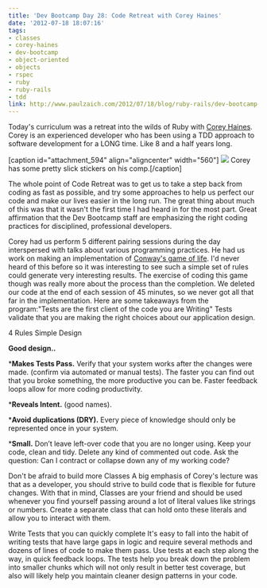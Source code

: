 ```yaml
---
title: 'Dev Bootcamp Day 28: Code Retreat with Corey Haines'
date: '2012-07-18 18:07:16'
tags:
- classes
- corey-haines
- dev-bootcamp
- object-oriented
- objects
- rspec
- ruby
- ruby-rails
- tdd
link: http://www.paulzaich.com/2012/07/18/blog/ruby-rails/dev-bootcamp-day-28-code-retreat-corey-haines/
---
```


Today's curriculum was a retreat into the wilds of Ruby with 
[Corey Haines](http://coreyhaines.com/). Corey is an experienced developer who has been using a TDD approach to software development for a LONG time. Like 8 and a half years long.

[caption id="attachment_594" align="aligncenter" width="560"]
![](http://www.paulzaich.com/wp-content/uploads/2012/07/coderetreat-560x560.jpg) Corey has some pretty slick stickers on his comp.[/caption]

The whole point of Code Retreat was to get us to take a step back from coding as fast as possible, and try some approaches to help us perfect our code and make our lives easier in the long run. The great thing about much of this was that it wasn't the first time I had heard in for the most part. Great affirmation that the Dev Bootcamp staff are emphasizing the right coding practices for disciplined, professional developers.

Corey had us perform 5 different pairing sessions during the day interspersed with talks about various programming practices. He had us work on making an implementation of 
[Conway's game of life](http://en.wikipedia.org/wiki/Conway's_Game_of_Life). I'd never heard of this before so it was interesting to see such a simple set of rules could generate very interesting results. The exercise of coding this game though was really more about the process than the completion. We deleted our code at the end of each session of 45 minutes, so we never got all that far in the implementation. Here are some takeaways from the program:"Tests are the first client of the code you are Writing"
Tests validate that you are making the right choices about our application design.

4 Rules Simple Design

**Good design..**


***Makes Tests Pass.**
 Verify that your system works after the changes were made. (confirm via automated or manual tests). The faster you can find out that you broke something, the more productive you can be. Faster feedback loops allow for more coding productivity.

	
***Reveals Intent.**
 (good names).

	
***Avoid duplications (DRY).**
Every piece of knowledge should only be represented once in your system.

	
***Small.**
 Don’t leave left-over code that you are no longer using. Keep your code, clean and tidy. Delete any kind of commented out code. Ask the question: Can I contract or collapse down any of my working code?

Don't be afraid to build more Classes
A big emphasis of Corey's lecture was that as a developer, you should strive to build code that is flexible for future changes. With that in mind, Classes are your friend and should be used whenever you find yourself passing around a lot of literal values like strings or numbers. Create a separate class that can hold onto these literals and allow you to interact with them.

Write Tests that you can quickly complete
It's easy to fall into the habit of writing tests that have large gaps in logic and require several methods and dozens of lines of code to make them pass. Use tests at each step along the way, in quick feedback loops. The tests help you break down the problem into smaller chunks which will not only result in better test coverage, but also will likely help you maintain cleaner design patterns in your code.
